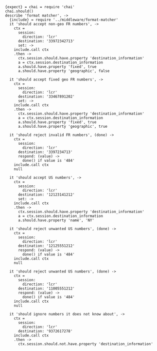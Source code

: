     {expect} = chai = require 'chai'
    chai.should()
    describe 'format matcher', ->
      {include} = require '../middleware/format-matcher'
      it 'should accept non-geo FR numbers', ->
        ctx =
          session:
            direction: 'lcr'
          destination: '33972342713'
          set: ->
        include.call ctx
        .then ->
          ctx.session.should.have.property 'destination_information'
          a = ctx.session.destination_information
          a.should.have.property 'fixed', true
          a.should.have.property 'geographic', false

      it 'should accept fixed geo FR numbers', ->
        ctx =
          session:
            direction: 'lcr'
          destination: '33467891202'
          set: ->
        include.call ctx
        .then ->
          ctx.session.should.have.property 'destination_information'
          a = ctx.session.destination_information
          a.should.have.property 'fixed', true
          a.should.have.property 'geographic', true

      it 'should reject invalid FR numbers', (done) ->
        ctx =
          session:
            direction: 'lcr'
          destination: '3397234713'
          respond: (value) ->
            done() if value is '484'
        include.call ctx
        null

      it 'should accept US numbers', ->
        ctx =
          session:
            direction: 'lcr'
          destination: '12123141212'
          set: ->
        include.call ctx
        .then ->
          ctx.session.should.have.property 'destination_information'
          a = ctx.session.destination_information
          a.should.have.property 'name', 'NY'

      it 'should reject unwanted US numbers', (done) ->
        ctx =
          session:
            direction: 'lcr'
          destination: '12125551212'
          respond: (value) ->
            done() if value is '484'
        include.call ctx
        null

      it 'should reject unwanted US numbers', (done) ->
        ctx =
          session:
            direction: 'lcr'
          destination: '11005551212'
          respond: (value) ->
            done() if value is '484'
        include.call ctx
        null

      it 'should ignore numbers it does not know about', ->
        ctx =
          session:
            direction: 'lcr'
          destination: '9372617278'
        include.call ctx
        .then ->
          ctx.session.should.not.have.property 'destination_information'
